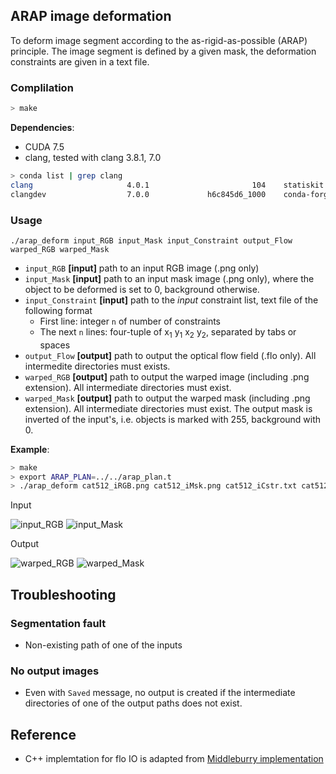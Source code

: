 ## ARAP image deformation

To deform image segment according to the as-rigid-as-possible (ARAP) principle.
The image segment is defined by a given mask, the deformation constraints are given in a text file.

### Complilation

```sh
> make
```
**Dependencies**:
- CUDA 7.5
- clang, tested with clang 3.8.1, 7.0
```sh
> conda list | grep clang
clang                     4.0.1                       104    statiskit
clangdev                  7.0.0             h6c845d6_1000    conda-forge/label/gcc7
```

### Usage
`./arap_deform input_RGB input_Mask input_Constraint output_Flow warped_RGB warped_Mask`

- `input_RGB` **[input]** path to an input RGB image (.png only)
- `input_Mask` **[input]** path to an input mask image (.png only), where the object to
be deformed is set to 0, background otherwise.
- `input_Constraint` **[input]** path to the *input* constraint list, text file of the following format
  - First line: integer `n` of number of constraints
  - The next `n` lines: four-tuple of x<sub>1</sub> y<sub>1</sub> x<sub>2</sub> y<sub>2</sub>, separated by tabs or spaces
- `output_Flow` **[output]** path to output the optical flow field (.flo only). All intermedite directories must exists.
- `warped_RGB` **[output]** path to output the warped image (including .png extension). All intermediate directories must exist.
- `warped_Mask` **[output]** path to output the warped mask (including .png extension). All intermediate directories must exist. The output mask is inverted of the input's, i.e. objects is
marked with 255, background with 0.

**Example**:
```sh
> make
> export ARAP_PLAN=../../arap_plan.t
> ./arap_deform cat512_iRGB.png cat512_iMsk.png cat512_iCstr.txt cat512_oFlo.flo cat512_oRGB.png cat512_oMsk.png
```
Input

![input_RGB](./car512_iRGB.png) ![input_Mask](./car512_iMsk.png)

Output

![warped_RGB](./car512_wRGB.png) ![warped_Mask](./car512_wMsk.png)

## Troubleshooting

### Segmentation fault
- Non-existing path of one of the inputs

### No output images
- Even with `Saved` message, no output is created if the intermediate directories
of one of the output paths does not exist.

## Reference
- C++ implemtation for flo IO is adapted from [Middleburry implementation](http://vision.middlebury.edu/flow/code/flow-code/flowIO.cpp)

